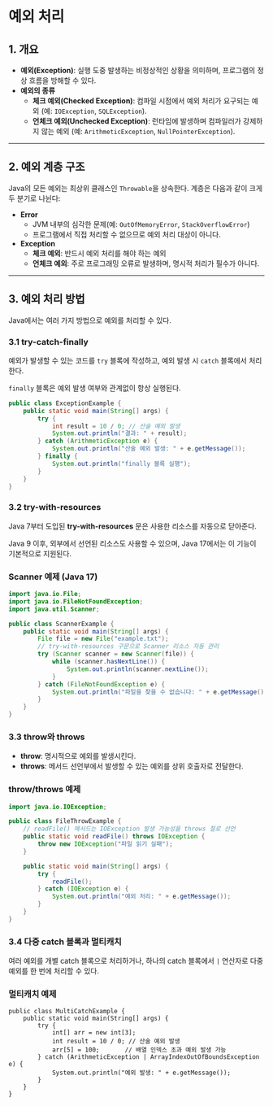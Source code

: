 # 예외 처리

## 1. 개요

- **예외(Exception)**: 실행 도중 발생하는 비정상적인 상황을 의미하며, 프로그램의 정상 흐름을 방해할 수 있다.
- **예외의 종류**
    - **체크 예외(Checked Exception)**: 컴파일 시점에서 예외 처리가 요구되는 예외 (예: `IOException`, `SQLException`).
    - **언체크 예외(Unchecked Exception)**: 런타임에 발생하며 컴파일러가 강제하지 않는 예외 (예: `ArithmeticException`, `NullPointerException`).

---

## 2. 예외 계층 구조

Java의 모든 예외는 최상위 클래스인 `Throwable`을 상속한다. 계층은 다음과 같이 크게 두 분기로 나뉜다:

- **Error**
    - JVM 내부의 심각한 문제(예: `OutOfMemoryError`, `StackOverflowError`)
    - 프로그램에서 직접 처리할 수 없으므로 예외 처리 대상이 아니다.
- **Exception**
    - **체크 예외**: 반드시 예외 처리를 해야 하는 예외
    - **언체크 예외**: 주로 프로그래밍 오류로 발생하며, 명시적 처리가 필수가 아니다.

---

## 3. 예외 처리 방법

Java에서는 여러 가지 방법으로 예외를 처리할 수 있다.

### 3.1 try-catch-finally

예외가 발생할 수 있는 코드를 `try` 블록에 작성하고, 예외 발생 시 `catch` 블록에서 처리한다.

`finally` 블록은 예외 발생 여부와 관계없이 항상 실행된다.

```java
public class ExceptionExample {
    public static void main(String[] args) {
        try {
            int result = 10 / 0; // 산술 예외 발생
            System.out.println("결과: " + result);
        } catch (ArithmeticException e) {
            System.out.println("산술 예외 발생: " + e.getMessage());
        } finally {
            System.out.println("finally 블록 실행");
        }
    }
}
```

### 3.2 try-with-resources

Java 7부터 도입된 **try-with-resources** 문은 사용한 리소스를 자동으로 닫아준다.

Java 9 이후, 외부에서 선언된 리소스도 사용할 수 있으며, Java 17에서는 이 기능이 기본적으로 지원된다.

### Scanner 예제 (Java 17)

```java
import java.io.File;
import java.io.FileNotFoundException;
import java.util.Scanner;

public class ScannerExample {
    public static void main(String[] args) {
        File file = new File("example.txt");
        // try-with-resources 구문으로 Scanner 리소스 자동 관리
        try (Scanner scanner = new Scanner(file)) {
            while (scanner.hasNextLine()) {
                System.out.println(scanner.nextLine());
            }
        } catch (FileNotFoundException e) {
            System.out.println("파일을 찾을 수 없습니다: " + e.getMessage());
        }
    }
}
```

### 3.3 throw와 throws

- **throw**: 명시적으로 예외를 발생시킨다.
- **throws**: 메서드 선언부에서 발생할 수 있는 예외를 상위 호출자로 전달한다.

### throw/throws 예제

```java
import java.io.IOException;

public class FileThrowExample {
    // readFile() 메서드는 IOException 발생 가능성을 throws 절로 선언
    public static void readFile() throws IOException {
        throw new IOException("파일 읽기 실패");
    }

    public static void main(String[] args) {
        try {
            readFile();
        } catch (IOException e) {
            System.out.println("예외 처리: " + e.getMessage());
        }
    }
}
```

### 3.4 다중 catch 블록과 멀티캐치

여러 예외를 개별 catch 블록으로 처리하거나, 하나의 catch 블록에서 `|` 연산자로 다중 예외를 한 번에 처리할 수 있다.

### 멀티캐치 예제
```
public class MultiCatchExample {
    public static void main(String[] args) {
        try {
            int[] arr = new int[3];
            int result = 10 / 0; // 산술 예외 발생
            arr[5] = 100;       // 배열 인덱스 초과 예외 발생 가능
        } catch (ArithmeticException | ArrayIndexOutOfBoundsException e) {
            System.out.println("예외 발생: " + e.getMessage());
        }
    }
}
```